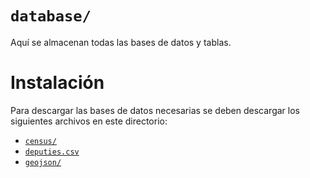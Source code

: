 # `database/`

Aquí se almacenan todas las bases de datos y tablas.

# Instalación

Para descargar las bases de datos necesarias se deben descargar los siguientes archivos en este directorio:

- [`census/`]()
- [`deputies.csv`]()
- [`geojson/`]()
